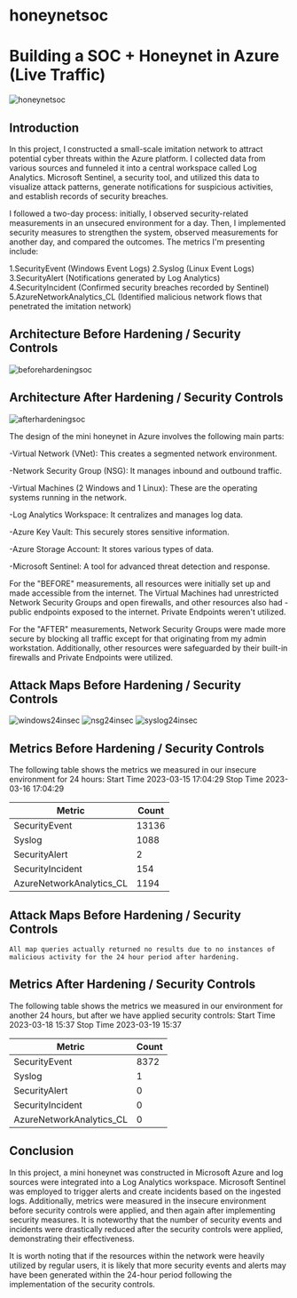 # honeynetsoc
# Building a SOC + Honeynet in Azure (Live Traffic)
![honeynetsoc](https://github.com/mar7inb/honeynetsoc/assets/90795866/c5078a2a-3a54-4f65-b242-09bf538fe54d)


## Introduction

In this project, I constructed a small-scale imitation network to attract potential cyber threats within the Azure platform. I collected data from various sources and funneled it into a central workspace called Log Analytics. Microsoft Sentinel, a security tool, and utilized this data to visualize attack patterns, generate notifications for suspicious activities, and establish records of security breaches.

I followed a two-day process: initially, I observed security-related measurements in an unsecured environment for a day. Then, I implemented security measures to strengthen the system, observed measurements for another day, and compared the outcomes. The metrics I'm presenting include:

1.SecurityEvent (Windows Event Logs)
2.Syslog (Linux Event Logs)
3.SecurityAlert (Notifications generated by Log Analytics)
4.SecurityIncident (Confirmed security breaches recorded by Sentinel)
5.AzureNetworkAnalytics_CL (Identified malicious network flows that penetrated the imitation network)

## Architecture Before Hardening / Security Controls
![beforehardeningsoc](https://github.com/mar7inb/honeynetsoc/assets/90795866/8c7069cd-aeb4-4460-adca-fe0ec81b85eb)


## Architecture After Hardening / Security Controls
![afterhardeningsoc](https://github.com/mar7inb/honeynetsoc/assets/90795866/5616acd9-0eac-4e08-8cd4-9ab8ffd07702)


The design of the mini honeynet in Azure involves the following main parts:

-Virtual Network (VNet): This creates a segmented network environment.

-Network Security Group (NSG): It manages inbound and outbound traffic.

-Virtual Machines (2 Windows and 1 Linux): These are the operating systems running in the network.

-Log Analytics Workspace: It centralizes and manages log data.

-Azure Key Vault: This securely stores sensitive information.

-Azure Storage Account: It stores various types of data.

-Microsoft Sentinel: A tool for advanced threat detection and response.

For the "BEFORE" measurements, all resources were initially set up and made accessible from the internet. The Virtual Machines had unrestricted Network Security Groups and open firewalls, and other resources also had -public endpoints exposed to the internet. Private Endpoints weren't utilized.

For the "AFTER" measurements, Network Security Groups were made more secure by blocking all traffic except for that originating from my admin workstation. Additionally, other resources were safeguarded by their built-in firewalls and Private Endpoints were utilized.

## Attack Maps Before Hardening / Security Controls
![windows24insec](https://github.com/mar7inb/honeynetsoc/assets/90795866/951d8285-cb99-4414-9df4-2eca726ce551)
![nsg24insec](https://github.com/mar7inb/honeynetsoc/assets/90795866/01ccbe82-cccc-44a3-837e-8f72fd80dc5b)
![syslog24insec](https://github.com/mar7inb/honeynetsoc/assets/90795866/7a48098f-f650-441c-bfd0-2d13ff87991d)




## Metrics Before Hardening / Security Controls

The following table shows the metrics we measured in our insecure environment for 24 hours:
Start Time 2023-03-15 17:04:29
Stop Time 2023-03-16 17:04:29

| Metric                   | Count
| ------------------------ | -----
| SecurityEvent            | 13136
| Syslog                   | 1088
| SecurityAlert            | 2
| SecurityIncident         | 154
| AzureNetworkAnalytics_CL | 1194

## Attack Maps Before Hardening / Security Controls

```All map queries actually returned no results due to no instances of malicious activity for the 24 hour period after hardening.```

## Metrics After Hardening / Security Controls

The following table shows the metrics we measured in our environment for another 24 hours, but after we have applied security controls:
Start Time 2023-03-18 15:37
Stop Time	2023-03-19 15:37

| Metric                   | Count
| ------------------------ | -----
| SecurityEvent            | 8372
| Syslog                   | 1
| SecurityAlert            | 0
| SecurityIncident         | 0
| AzureNetworkAnalytics_CL | 0

## Conclusion

In this project, a mini honeynet was constructed in Microsoft Azure and log sources were integrated into a Log Analytics workspace. Microsoft Sentinel was employed to trigger alerts and create incidents based on the ingested logs. Additionally, metrics were measured in the insecure environment before security controls were applied, and then again after implementing security measures. It is noteworthy that the number of security events and incidents were drastically reduced after the security controls were applied, demonstrating their effectiveness.

It is worth noting that if the resources within the network were heavily utilized by regular users, it is likely that more security events and alerts may have been generated within the 24-hour period following the implementation of the security controls.
